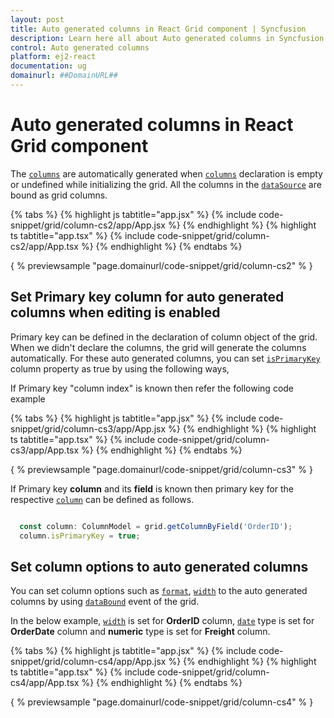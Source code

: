 ```yaml
---
layout: post
title: Auto generated columns in React Grid component | Syncfusion
description: Learn here all about Auto generated columns in Syncfusion React Grid component of Syncfusion Essential JS 2 and more.
control: Auto generated columns 
platform: ej2-react
documentation: ug
domainurl: ##DomainURL##
---
```


# Auto generated columns in React Grid component

The [`columns`](https://ej2.syncfusion.com/angular/documentation/api/grid/column/) are automatically generated when
[`columns`](https://ej2.syncfusion.com/angular/documentation/api/grid/column/) declaration is empty or undefined while initializing the grid.
All the columns in the [`dataSource`](https://ej2.syncfusion.com/angular/documentation/api/grid/#datasource) are bound as grid columns.

{% tabs %}
{% highlight js tabtitle="app.jsx" %}
{% include code-snippet/grid/column-cs2/app/App.jsx %}
{% endhighlight %}
{% highlight ts tabtitle="app.tsx" %}
{% include code-snippet/grid/column-cs2/app/App.tsx %}
{% endhighlight %}
{% endtabs %}

{ % previewsample "page.domainurl/code-snippet/grid/column-cs2" % }

## Set Primary key column for auto generated columns when editing is enabled

Primary key can be defined in the declaration of column object of the grid. When we didn't declare the columns, the grid will generate the columns automatically. For these auto generated columns, you can set [`isPrimaryKey`](https://ej2.syncfusion.com/angular/documentation/api/grid/column/#isprimarykey) column property as true by using the following ways,

If Primary key "column index" is known then refer the following code example

{% tabs %}
{% highlight js tabtitle="app.jsx" %}
{% include code-snippet/grid/column-cs3/app/App.jsx %}
{% endhighlight %}
{% highlight ts tabtitle="app.tsx" %}
{% include code-snippet/grid/column-cs3/app/App.tsx %}
{% endhighlight %}
{% endtabs %}

{ % previewsample "page.domainurl/code-snippet/grid/column-cs3" % }

If Primary key **column** and its **field** is known then primary key for the respective [`column`](https://ej2.syncfusion.com/documentation/api/grid/column/) can be defined as follows.

```typescript

  const column: ColumnModel = grid.getColumnByField('OrderID');
  column.isPrimaryKey = true;

```

## Set column options to auto generated columns

You can set column options such as [`format`](https://ej2.syncfusion.com/angular/documentation/api/grid/column/#format), [`width`](https://ej2.syncfusion.com/angular/documentation/api/grid/column/#width) to the auto generated columns by using [`dataBound`](https://ej2.syncfusion.com/angular/documentation/api/grid/#databound) event of the grid.

In the below example, [`width`](https://ej2.syncfusion.com/angular/documentation/api/grid/column/#width) is set for **OrderID** column, [`date`](../../common/internationalization/#date-formatting) type is set for **OrderDate** column and **numeric** type is set for **Freight** column.

{% tabs %}
{% highlight js tabtitle="app.jsx" %}
{% include code-snippet/grid/column-cs4/app/App.jsx %}
{% endhighlight %}
{% highlight ts tabtitle="app.tsx" %}
{% include code-snippet/grid/column-cs4/app/App.tsx %}
{% endhighlight %}
{% endtabs %}

{ % previewsample "page.domainurl/code-snippet/grid/column-cs4" % }